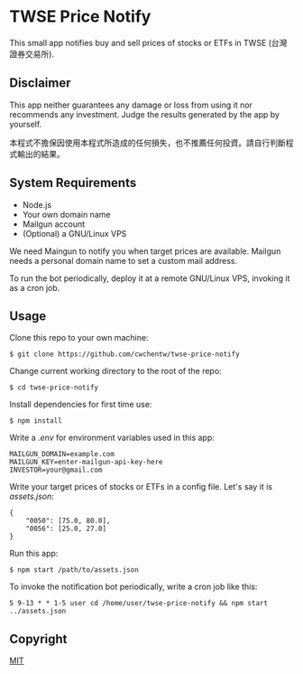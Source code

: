 # TWSE Price Notify

This small app notifies buy and sell prices of stocks or ETFs in TWSE (台灣證券交易所).

## Disclaimer

This app neither guarantees any damage or loss from using it nor recommends any investment. Judge the results generated by the app by yourself.

本程式不擔保因使用本程式所造成的任何損失，也不推薦任何投資。請自行判斷程式輸出的結果。

## System Requirements

* Node.js
* Your own domain name
* Mailgun account
* (Optional) a GNU/Linux VPS

We need Maingun to notify you when target prices are available. Mailgun needs a personal domain name to set a custom mail address.

To run the bot periodically, deploy it at a remote GNU/Linux VPS, invoking it as a cron job.

## Usage

Clone this repo to your own machine:

```
$ git clone https://github.com/cwchentw/twse-price-notify
```

Change current working directory to the root of the repo:

```
$ cd twse-price-notify
```

Install dependencies for first time use:

```
$ npm install
```

Write a *.env* for environment variables used in this app:

```
MAILGUN_DOMAIN=example.com
MAILGUN_KEY=enter-mailgun-api-key-here
INVESTOR=your@gmail.com
```

Write your target prices of stocks or ETFs in a config file. Let's say it is *assets.json*:

```
{
    "0050": [75.0, 80.0],
    "0056": [25.0, 27.0]
}
```

Run this app:

```
$ npm start /path/to/assets.json
```

To invoke the notification bot periodically, write a cron job like this:

```
5 9-13 * * 1-5 user cd /home/user/twse-price-notify && npm start ../assets.json
```

## Copyright

[MIT](https://opensource.org/licenses/MIT)
